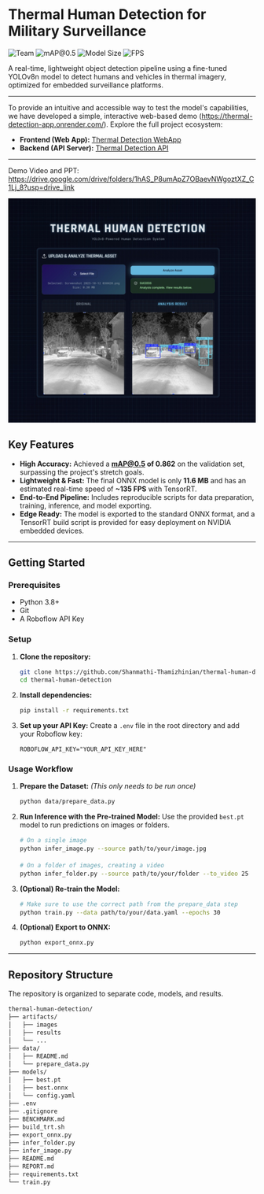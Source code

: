 # Thermal Human Detection for Military Surveillance

![Team](https://img.shields.io/badge/Team-bit_happens-yellow)
![mAP@0.5](https://img.shields.io/badge/mAP%400.5-0.862-brightgreen)
![Model Size](https://img.shields.io/badge/ONNX_Size-11.6_MB-orange)
![FPS](https://img.shields.io/badge/Est._Speed-135_FPS-red)

A real-time, lightweight object detection pipeline using a fine-tuned YOLOv8n model to detect humans and vehicles in thermal imagery, optimized for embedded surveillance platforms.

---
To provide an intuitive and accessible way to test the model's capabilities, we have developed a simple, interactive web-based demo (https://thermal-detection-app.onrender.com/).
Explore the full project ecosystem:
- **Frontend (Web App):** [Thermal Detection WebApp](https://github.com/Manimozhi121/thermal-detection-webapp)
- **Backend (API Server):** [Thermal Detection API](https://github.com/Manimozhi121/thermal-detection-api)

---
Demo Video and PPT: https://drive.google.com/drive/folders/1hAS_P8umApZ7OBaevNWgoztXZ_C1Lj_8?usp=drive_link

![Screenshot of our thermal detection website](artifacts/website_screenshot.jpg)

## Key Features
- **High Accuracy:** Achieved a **mAP@0.5 of 0.862** on the validation set, surpassing the project's stretch goals.
- **Lightweight & Fast:** The final ONNX model is only **11.6 MB** and has an estimated real-time speed of **~135 FPS** with TensorRT.
- **End-to-End Pipeline:** Includes reproducible scripts for data preparation, training, inference, and model exporting.
- **Edge Ready:** The model is exported to the standard ONNX format, and a TensorRT build script is provided for easy deployment on NVIDIA embedded devices.

---

## Getting Started

### Prerequisites
- Python 3.8+
- Git
- A Roboflow API Key

### Setup
1.  **Clone the repository:**
    ```bash
    git clone https://github.com/Shanmathi-Thamizhinian/thermal-human-detection.git
    cd thermal-human-detection
    ```
2.  **Install dependencies:**
    ```bash
    pip install -r requirements.txt
    ```
3.  **Set up your API Key:**
    Create a `.env` file in the root directory and add your Roboflow key:
    ```
    ROBOFLOW_API_KEY="YOUR_API_KEY_HERE"
    ```

### Usage Workflow
1.  **Prepare the Dataset:**
    *(This only needs to be run once)*
    ```bash
    python data/prepare_data.py
    ```
2.  **Run Inference with the Pre-trained Model:**
    Use the provided `best.pt` model to run predictions on images or folders.
    ```bash
    # On a single image
    python infer_image.py --source path/to/your/image.jpg

    # On a folder of images, creating a video
    python infer_folder.py --source path/to/your/folder --to_video 25
    ```
3.  **(Optional) Re-train the Model:**
    ```bash
    # Make sure to use the correct path from the prepare_data step
    python train.py --data path/to/your/data.yaml --epochs 30
    ```
4.  **(Optional) Export to ONNX:**
    ```bash
    python export_onnx.py
    ```

---

## Repository Structure

The repository is organized to separate code, models, and results.
```
thermal-human-detection/
├── artifacts/
│   ├── images
│   ├── results
│   └── ...
├── data/
│   ├── README.md
│   └── prepare_data.py
├── models/
│   ├── best.pt
│   ├── best.onnx
│   └── config.yaml
├── .env
├── .gitignore
├── BENCHMARK.md
├── build_trt.sh
├── export_onnx.py
├── infer_folder.py
├── infer_image.py
├── README.md
├── REPORT.md
├── requirements.txt
└── train.py
```

